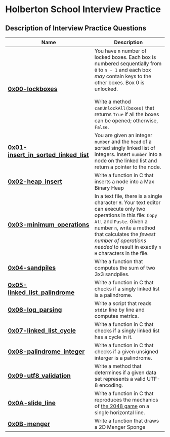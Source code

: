 # Holberton School Interview Practice

## Description of Interview Practice Questions

| Name | Description |
|-|-|
| <strong align="center" style="font-size: 1.2em">[0x00-lockboxes](./0x00-lockboxes)</strong> | You have `n` number of locked boxes. Each box is numbered sequentially from `0` to `n - 1` and each box *may* contain keys to the other boxes. Box 0 is unlocked.<br><br>Write a method `canUnlockAll(boxes)` that returns `True` if all the boxes can be opened; otherwise, `False`. |
| <strong align="center" style="font-size: 1.2em">[0x01-insert_in_sorted_linked_list](./0x01-insert_in_sorted_linked_list)</strong> | You are given an integer `number` and the `head` of a sorted singly linked list of integers. Insert `number` into a node on the linked list and return a pointer to the node. |
| <strong align="center" style="font-size: 1.2em">[0x02-heap_insert](./0x02-heap_insert)</strong> | Write a function in C that inserts a node into a Max Binary Heap |
| <strong align="center" style="font-size: 1.2em">[0x03-minimum_operations](./0x03-minimum_operations)</strong> | In a text file, there is a single character `H`. Your text editor can execute only two operations in this file: `Copy All` and `Paste`. Given a number `n`, write a method that calculates the _fewest number of operations needed_ to result in exactly `n` `H` characters in the file. |
| <strong align="center" style="font-size: 1.2em">[0x04-sandpiles](./0x04-sandpiles)</strong> | Write a function that computes the sum of two 3x3 sandpiles. |
| <strong align="center" style="font-size: 1.2em">[0x05-linked_list_palindrome](./0x05-linked_list_palindrome)</strong> | Write a function in C that checks if a singly linked list is a palindrome. |
| <strong align="center" style="font-size: 1.2em">[0x06-log_parsing](./0x06-log_parsing)</strong> | Write a script that reads `stdin` line by line and computes metrics. |
| <strong align="center" style="font-size: 1.2em">[0x07-linked_list_cycle](./0x07-linked_list_cycle)</strong> | Write a function in C that checks if a singly linked list has a cycle in it. |
| <strong align="center" style="font-size: 1.2em">[0x08-palindrome_integer](./0x08-palindrome_integer)</strong> | Write a function in C that checks if a given unsigned interger is a palindrome. |
| <strong align="center" style="font-size: 1.2em">[0x09-utf8_validation](./0x09-utf8-validation)</strong> | Write a method that determines if a given data set represents a valid UTF-8 encoding. |
| <strong align="center" style="font-size: 1.2em">[0x0A-slide_line](./0x0A-slide_line)</strong> | Write a function in C that reproduces the mechanics of [the 2048 game](https://play2048.co) on a single horizontal line. |
| <strong align="center" style="font-size: 1.2em">[0x0B-menger](./0x0B-menger)</strong> | Write a function that draws a 2D Menger Sponge |
